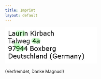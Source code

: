 ```yaml
---
title: Imprint
layout: default
---
```


![alt](/img/assets/obsadr.jpg)

(Verfremdet, Danke Magnus!)